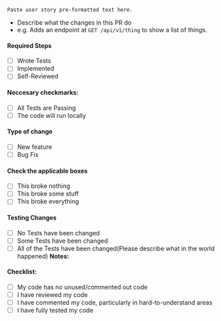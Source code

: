 <!--reference relevant issue(s) here ("Closes #n", etc) as applicable -->

```
Paste user story pre-formatted text here.
```
- Describe what the changes in this PR do
- e.g. Adds an endpoint at `GET /api/v1/thing` to show a list of things.

#### Required Steps
- [ ] Wrote Tests
- [ ] Implemented
- [ ] Self-Reviewed

#### Neccesary checkmarks:
- [ ] All Tests are Passing
- [ ] The code will run locally

#### Type of change
- [ ] New feature
- [ ] Bug Fix

#### Check the applicable boxes
- [ ] This broke nothing
- [ ] This broke some stuff
- [ ] This broke everything

#### Testing Changes
- [ ] No Tests have been changed
- [ ] Some Tests have been changed
- [ ] All of the Tests have been changed(Please describe what in the world happened)
__Notes:__

#### Checklist:
- [ ] My code has no unused/commented out code
- [ ] I have reviewed my code
- [ ] I have commented my code, particularly in hard-to-understand areas
- [ ] I have fully tested my code
